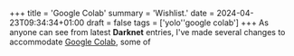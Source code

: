 +++
title = 'Google Colab'
summary = 'Wishlist.'
date = 2024-04-23T09:34:34+01:00
draft = false
tags = ['yolo''google colab']
+++
As anyone can see from latest **Darknet** entries, I've made several changes to accommodate [Google Colab](https://colab.research.google.com/), some of
